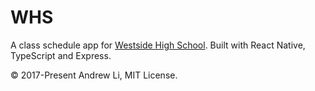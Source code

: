 # WHS

A class schedule app for [Westside High School](https://whs.westside66.org/). Built with React Native, TypeScript and Express.

© 2017-Present Andrew Li, MIT License.
